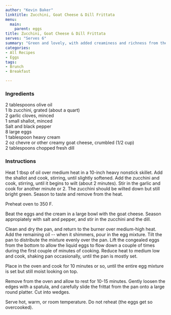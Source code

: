 ```yaml
---
author: "Kevin Baker"
linktitle: Zucchini, Goat Cheese & Dill Frittata
menu:
  main:
    parent: eggs
title: Zucchini, Goat Cheese & Dill Frittata
serves: "Serves 6"
summary: "Green and lovely, with added creaminess and richness from the goat cheese. "
categories:
- All Recipes
- Eggs
tags:
- Brunch
- Breakfast

---
```

### Ingredients

<div class="ingredient-list">

2 tablespoons olive oil  
1 lb zucchini, grated (about a quart)  
2 garlic cloves, minced  
1 small shallot, minced  
Salt and black pepper  
8 large eggs  
1 tablespoon heavy cream  
2 oz chevre or other creamy goat cheese, crumbled (1/2 cup)  
2 tablespoons chopped fresh dill  

</div>

### Instructions

Heat 1 tbsp of oil over medium heat in a 10-inch heavy nonstick skillet. Add the shallot and cook, stirring, until slightly softened.  Add the zucchini and cook, stirring, until it begins to wilt (about 2 minutes).  Stir in the garlic and cook for another minute or 2. The zucchini should be wilted down but still bright green. Season to taste and remove from the heat.

Preheat oven to 350 F.

Beat the eggs and the cream in a large bowl with the goat cheese. Season appropiately with salt and pepper, and stir in the zucchini and the dill.

Clean and dry the pan, and return to the burner over medium-high heat. Add the remaining oil -- when it shimmers, pour in the egg mixture. Tilt the pan to distribute the mixture evenly over the pan. Lift the congealed eggs from the bottom to allow the liquid eggs to flow down a couple of times during the first couple of minutes of cooking. Reduce heat to medium low and cook, shaking pan occasionally, until the pan is mostly set.

Place in the oven and cook for 10 minutes or so, until the entire egg mixture is set but still moist looking on top.

Remove from the oven and allow to rest for 10-15 minutes. Gently loosen the edges with a spatula, and carefully slide the frittat from the pan onto a large round platter. Cut into wedges.

Serve hot, warm, or room temperature. Do not reheat (the eggs get so overcooked).
